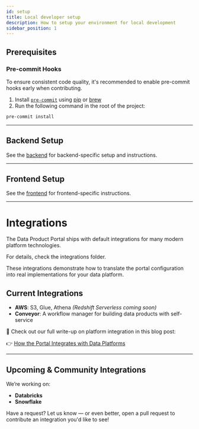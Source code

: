 ```yaml
---
id: setup
title: Local developer setup
description: How to setup your environment for local development
sidebar_position: 1
---
```


## Prerequisites

### Pre-commit Hooks

To ensure consistent code quality, it's recommended to enable pre-commit hooks early when contributing.

1. Install [`pre-commit`](https://pre-commit.com) using [pip](https://pre-commit.com/#install) or [brew](https://formulae.brew.sh/formula/pre-commit)
2. Run the following command in the root of the project:

```bash
pre-commit install
```

---

## Backend Setup

See the [backend](./backend) for backend-specific setup and instructions.

---

## Frontend Setup

See the [frontend](./frontend) for frontend-specific instructions.

---

# Integrations

The Data Product Portal ships with default integrations for many modern platform technologies.

For details, check the integrations folder.

These integrations demonstrate how to translate the portal configuration into real implementations for your data platform.

## Current Integrations

- **AWS**: S3, Glue, Athena *(Redshift Serverless coming soon)*
- **Conveyor**: A workflow manager for building data products with self-service

📝 Check out our full write-up on platform integration in this blog post:

👉 [How the Portal Integrates with Data Platforms](https://conveyordata.com/portal-how-portal-integrates-with-data-platforms?utm_source=github-portal-readme&utm_medium=referral)

---

## Upcoming & Community Integrations

We’re working on:

- **Databricks**
- **Snowflake**

Have a request? Let us know — or even better, open a pull request to contribute an integration you'd like to see!
